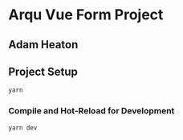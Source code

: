 # Arqu Vue Form Project

## Adam Heaton

## Project Setup

```sh
yarn
```

### Compile and Hot-Reload for Development

```sh
yarn dev
```
